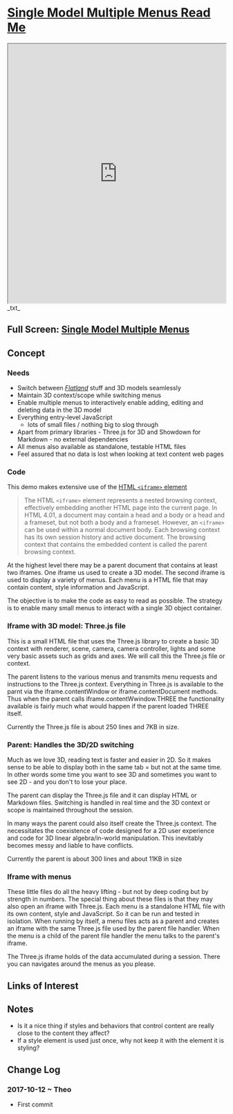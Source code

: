 <span style=display:none; >[You are now in a GitHub source code view - click this link to view Read Me file as a web page]( https://github.com/ladybug-tools/spider/#single-model-multiple-menu/README.md "View file as a web page." ) </span>


# [Single Model Multiple Menus Read Me]( #README.md )


<iframe src=https://ladybug-tools.github.io/spider/sandbox/single-model-multiple-menu/index.html width=100% height=600px ></iframe>
_txt_
<span style="display: none" >Iframes are not viewable in GitHub source code view</span>

## Full Screen: [Single Model Multiple Menus]( https://ladybug-tools.github.io/spider/sandbox/single-model-multiple-menu/index.html )


## Concept

### Needs

* Switch between _[Flatland]( https://en.wikipedia.org/wiki/Flatland )_ stuff and 3D models seamlessly
* Maintain 3D context/scope while switching menus
* Enable multiple menus to interactively enable adding, editing and deleting data in the 3D model
* Everything entry-level JavaScript
	* lots of small files / nothing big to slog through
* Apart from primary libraries - Three.js for 3D and Showdown for Markdown - no external dependencies
* All menus also available as standalone, testable HTML files
* Feel assured that no data is lost when looking at text content web pages


### Code

This demo makes extensive use of the [HTML ```<iframe>``` element]( https://developer.mozilla.org/en-US/docs/Web/HTML/Element/iframe )

> The HTML ```<iframe>``` element represents a nested browsing context, effectively embedding another HTML page into the current page. In HTML 4.01, a document may contain a head and a body or a head and a frameset, but not both a body and a frameset. However, an ```<iframe>``` can be used within a normal document body. Each browsing context has its own session history and active document. The browsing context that contains the embedded content is called the parent browsing context.

At the highest level there may be a parent document that contains at least two iframes. One iframe us used to create a 3D model. The second iframe is used to display a variety of menus. Each menu is a HTML file that may contain content, style information and JavaScript.

The objective is to make the code as easy to read as possible. The strategy is to enable many small menus to interact with a single 3D object container.


### Iframe with 3D model: Three.js file

This is a small HTML file that uses the Three.js library to create a basic 3D context with renderer, scene, camera, camera controller, lights and some very basic assets such as grids and axes. We will call this the Three.js file or context.

The parent listens to the various menus and transmits menu requests and instructions to the Three.js context. Everything in Three.js is available to the parnt via the iframe.contentWindow or iframe.contentDocument methods. Thus when the parent calls iframe.contentWwindow.THREE the functionality available is fairly much what would happen if the parent loaded THREE itself.

Currently the Three.js file is about 250 lines and 7KB in size.

### Parent: Handles the 3D/2D switching

Much as we love 3D, reading text is faster and easier in 2D. So it makes sense to be able to display both in the same tab = but not at the same time. In other words some time you want to see 3D and sometimes you want to see 2D - and you don't to lose your place.

The parent can display the Three.js file and it can display HTML or Markdown files. Switching is handled in real time and the 3D context or scope is maintained throughout the session.

In many ways the parent could also itself create the Three.js context. The necessitates the coexistence of code designed for a 2D user experience and  code for 3D linear algebra/in-world manipulation. This inevitably becomes messy and liable to have conflicts.

Currently the parent is about 300 lines and about 11KB in size

### Iframe with menus

These little files do all the heavy lifting - but not by deep coding but by strength in numbers. The special thing about these files is that they may also open an iframe with Three.js. Each menu is a standalone HTML file with its own content, style and JavaScript. So it can be run and tested in isolation. When running by itself, a menu files acts as a parent and creates an iframe with the same Three.js file used by the parent file handler. When the menu is a child of the parent file handler the menu talks to the parent's iframe.


The Three.js iframe holds of the data accumulated during a session. There you can navigates around the menus as you please.


## Links of Interest


## Notes

* Is it a nice thing if styles and behaviors that control content are really close to the content they affect?
* If a style element is used just once, why not keep it with the element it is styling?


## Change Log

### 2017-10-12 ~ Theo

* First commit